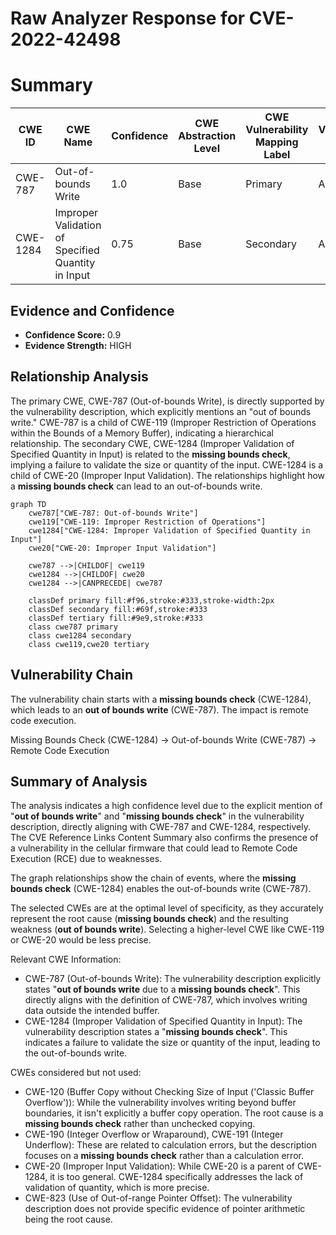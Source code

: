# Raw Analyzer Response for CVE-2022-42498

# Summary

| CWE ID  | CWE Name                       | Confidence | CWE Abstraction Level | CWE Vulnerability Mapping Label | CWE-Vulnerability Mapping Notes |
| ------- | ------------------------------ | ---------- | --------------------- | ------------------------------- | ----------------------------- |
| CWE-787 | Out-of-bounds Write            | 1.0        | Base                  | Primary                         | Allowed                       |
| CWE-1284 | Improper Validation of Specified Quantity in Input | 0.75        | Base                  | Secondary                      | Allowed                       |

## Evidence and Confidence

*   **Confidence Score:** 0.9
*   **Evidence Strength:** HIGH

## Relationship Analysis

The primary CWE, CWE-787 (Out-of-bounds Write), is directly supported by the vulnerability description, which explicitly mentions an "out of bounds write." CWE-787 is a child of CWE-119 (Improper Restriction of Operations within the Bounds of a Memory Buffer), indicating a hierarchical relationship. The secondary CWE, CWE-1284 (Improper Validation of Specified Quantity in Input) is related to the **missing bounds check**, implying a failure to validate the size or quantity of the input. CWE-1284 is a child of CWE-20 (Improper Input Validation). The relationships highlight how a **missing bounds check** can lead to an out-of-bounds write.

```mermaid
graph TD
    cwe787["CWE-787: Out-of-bounds Write"]
    cwe119["CWE-119: Improper Restriction of Operations"]
    cwe1284["CWE-1284: Improper Validation of Specified Quantity in Input"]
    cwe20["CWE-20: Improper Input Validation"]
    
    cwe787 -->|CHILDOF| cwe119
    cwe1284 -->|CHILDOF| cwe20
    cwe1284 -->|CANPRECEDE| cwe787
    
    classDef primary fill:#f96,stroke:#333,stroke-width:2px
    classDef secondary fill:#69f,stroke:#333
    classDef tertiary fill:#9e9,stroke:#333
    class cwe787 primary
    class cwe1284 secondary
    class cwe119,cwe20 tertiary
```

## Vulnerability Chain

The vulnerability chain starts with a **missing bounds check** (CWE-1284), which leads to an **out of bounds write** (CWE-787). The impact is remote code execution.

Missing Bounds Check (CWE-1284) -> Out-of-bounds Write (CWE-787) -> Remote Code Execution

## Summary of Analysis

The analysis indicates a high confidence level due to the explicit mention of "**out of bounds write**" and "**missing bounds check**" in the vulnerability description, directly aligning with CWE-787 and CWE-1284, respectively. The CVE Reference Links Content Summary also confirms the presence of a vulnerability in the cellular firmware that could lead to Remote Code Execution (RCE) due to weaknesses.

The graph relationships show the chain of events, where the **missing bounds check** (CWE-1284) enables the out-of-bounds write (CWE-787).

The selected CWEs are at the optimal level of specificity, as they accurately represent the root cause (**missing bounds check**) and the resulting weakness (**out of bounds write**). Selecting a higher-level CWE like CWE-119 or CWE-20 would be less precise.

Relevant CWE Information:

*   CWE-787 (Out-of-bounds Write): The vulnerability description explicitly states "**out of bounds write** due to a **missing bounds check**". This directly aligns with the definition of CWE-787, which involves writing data outside the intended buffer.
*   CWE-1284 (Improper Validation of Specified Quantity in Input): The vulnerability description states a "**missing bounds check**". This indicates a failure to validate the size or quantity of the input, leading to the out-of-bounds write.

CWEs considered but not used:

*   CWE-120 (Buffer Copy without Checking Size of Input ('Classic Buffer Overflow')): While the vulnerability involves writing beyond buffer boundaries, it isn't explicitly a buffer copy operation. The root cause is a **missing bounds check** rather than unchecked copying.
*   CWE-190 (Integer Overflow or Wraparound), CWE-191 (Integer Underflow): These are related to calculation errors, but the description focuses on a **missing bounds check** rather than a calculation error.
*   CWE-20 (Improper Input Validation): While CWE-20 is a parent of CWE-1284, it is too general. CWE-1284 specifically addresses the lack of validation of quantity, which is more precise.
*   CWE-823 (Use of Out-of-range Pointer Offset): The vulnerability description does not provide specific evidence of pointer arithmetic being the root cause.